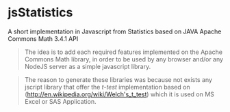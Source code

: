 # jsStatistics
A short implementation in Javascript from Statistics based on JAVA Apache Commons Math 3.4.1 API

> The idea is to add each required features implemented on the Apache Commons Math library, in order to be used by any browser and/or any NodeJS server as a simple javascript library.

> The reason to generate these libraries was because not exists any jscript library that offer the *t-test* implementation based on (http://en.wikipedia.org/wiki/Welch's_t_test) which it is used on MS Excel or SAS Application.


